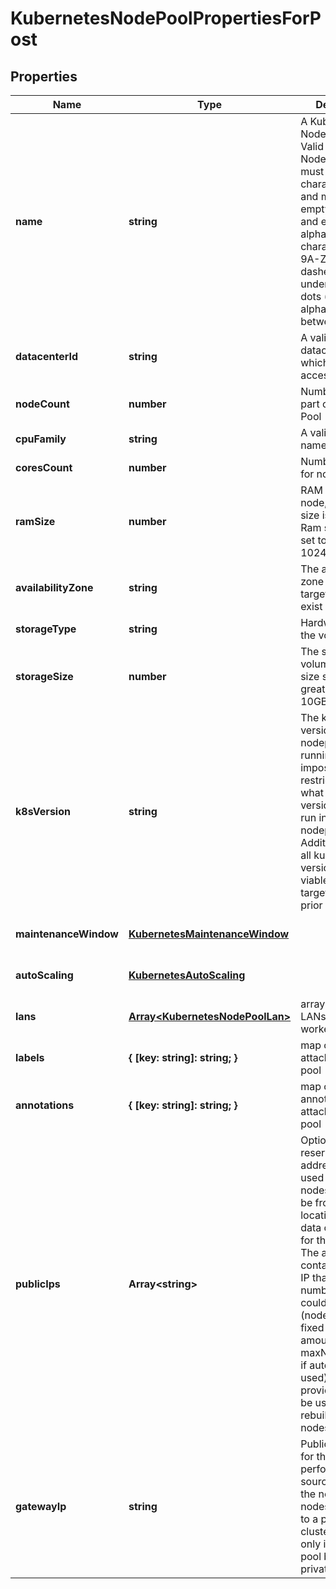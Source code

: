 # KubernetesNodePoolPropertiesForPost

## Properties
| Name | Type | Description | Notes |
| ------------ | ------------- | ------------- | ------------- |
| **name** | **string** | A Kubernetes Node Pool Name. Valid Kubernetes Node Pool name must be 63 characters or less and must be empty or begin and end with an alphanumeric character ([a-z0-9A-Z]) with dashes (-), underscores (_), dots (.), and alphanumerics between. | [default to undefined] |
| **datacenterId** | **string** | A valid uuid of the datacenter on which user has access | [default to undefined] |
| **nodeCount** | **number** | Number of nodes part of the Node Pool | [default to undefined] |
| **cpuFamily** | **string** | A valid cpu family name | [default to undefined] |
| **coresCount** | **number** | Number of cores for node | [default to undefined] |
| **ramSize** | **number** | RAM size for node, minimum size is 2048MB. Ram size must be set to multiple of 1024MB. | [default to undefined] |
| **availabilityZone** | **string** | The availability zone in which the target VM should exist | [default to undefined] |
| **storageType** | **string** | Hardware type of the volume | [default to undefined] |
| **storageSize** | **number** | The size of the volume in GB. The size should be greater than 10GB. | [default to undefined] |
| **k8sVersion** | **string** | The kubernetes version in which a nodepool is running. This imposes restrictions on what kubernetes versions can be run in a cluster\'s nodepools. Additionally, not all kubernetes versions are viable upgrade targets for all prior versions. | [optional] [default to undefined] |
| **maintenanceWindow** | [**KubernetesMaintenanceWindow**](KubernetesMaintenanceWindow.md) |  | [optional] [default to undefined] |
| **autoScaling** | [**KubernetesAutoScaling**](KubernetesAutoScaling.md) |  | [optional] [default to undefined] |
| **lans** | [**Array&lt;KubernetesNodePoolLan&gt;**](KubernetesNodePoolLan.md) | array of additional LANs attached to worker nodes | [optional] [default to undefined] |
| **labels** | **{ [key: string]: string; }** | map of labels attached to node pool | [optional] [default to undefined] |
| **annotations** | **{ [key: string]: string; }** | map of annotations attached to node pool | [optional] [default to undefined] |
| **publicIps** | **Array&lt;string&gt;** | Optional array of reserved public IP addresses to be used by the nodes. IPs must be from same location as the data center used for the node pool. The array must contain one extra IP than maximum number of nodes could be. (nodeCount+1 if fixed node amount or maxNodeCount+1 if auto scaling is used) The extra provided IP Will be used during rebuilding of nodes. | [optional] [default to undefined] |
| **gatewayIp** | **string** | Public IP address for the gateway performing source NAT for the node pool\'s nodes belonging to a private cluster. Required only if the node pool belongs to a private cluster. | [optional] [default to undefined] |


